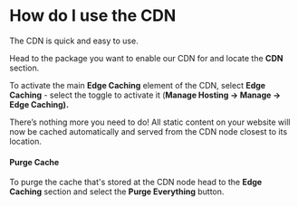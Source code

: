# How do I use the CDN

The CDN is quick and easy to use.

Head to the package you want to enable our CDN for and locate the **CDN** section.&#x20;

To activate the main **Edge Caching** element of the CDN, select **Edge Caching** - select the toggle to activate it (**Manage Hosting -> Manage -> Edge Caching).**

There’s nothing more you need to do! All static content on your website will now be cached automatically and served from the CDN node closest to its location.

#### Purge Cache

To purge the cache that's stored at the CDN node head to the **Edge Caching** section and select the **Purge Everything** button.&#x20;
